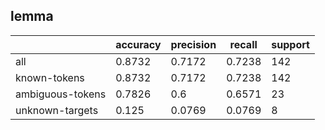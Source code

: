 
## lemma

|                  | accuracy | precision | recall | support |
|------------------|----------|-----------|--------|---------|
| all              | 0.8732   | 0.7172    | 0.7238 | 142     |
| known-tokens     | 0.8732   | 0.7172    | 0.7238 | 142     |
| ambiguous-tokens | 0.7826   | 0.6       | 0.6571 | 23      |
| unknown-targets  | 0.125    | 0.0769    | 0.0769 | 8       |

